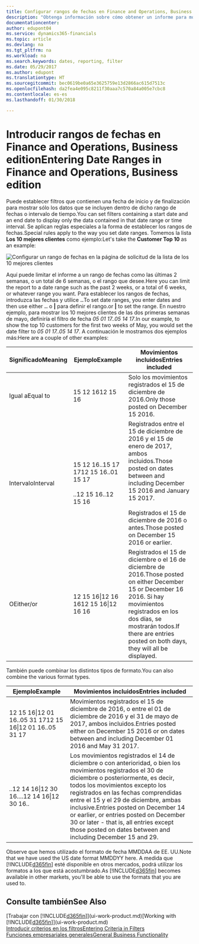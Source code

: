 ```yaml
---
title: Configurar rangos de fechas en Finance and Operations, Business edition | Documentos de Microsoft
description: "Obtenga información sobre cómo obtener un informe para mostrar datos de periodos de tiempo específicos mediante rangos de fechas en Finance and Operations, Business edition."
documentationcenter: 
author: edupont04
ms.service: dynamics365-financials
ms.topic: article
ms.devlang: na
ms.tgt_pltfrm: na
ms.workload: na
ms.search.keywords: dates, reporting, filter
ms.date: 05/29/2017
ms.author: edupont
ms.translationtype: HT
ms.sourcegitcommit: bec0619be0a65e3625759e13d2866ac615d7513c
ms.openlocfilehash: da2fea4e095c8211f30aaa7c570a84a005e7cbc8
ms.contentlocale: es-es
ms.lasthandoff: 01/30/2018

---
```

# <a name="entering-date-ranges-in-finance-and-operations-business-edition"></a><span data-ttu-id="89bb0-103">Introducir rangos de fechas en Finance and Operations, Business edition</span><span class="sxs-lookup"><span data-stu-id="89bb0-103">Entering Date Ranges in Finance and Operations, Business edition</span></span> 
<span data-ttu-id="89bb0-104">Puede establecer filtros que contienen una fecha de inicio y de finalización para mostrar sólo los datos que se incluyen dentro de dicho rango de fechas o intervalo de tiempo.</span><span class="sxs-lookup"><span data-stu-id="89bb0-104">You can set filters containing a start date and an end date to display only the data contained in that date range or time interval.</span></span> <span data-ttu-id="89bb0-105">Se aplican reglas especiales a la forma de establecer los rangos de fechas.</span><span class="sxs-lookup"><span data-stu-id="89bb0-105">Special rules apply to the way you set date ranges.</span></span> <span data-ttu-id="89bb0-106">Tomemos la lista **Los 10 mejores clientes** como ejemplo:</span><span class="sxs-lookup"><span data-stu-id="89bb0-106">Let's take the **Customer Top 10** as an example:</span></span>

![Configurar un rango de fechas en la página de solicitud de la lista de los 10 mejores clientes](./media/ui-enter-date-ranges/customer-top10-list.png)

<span data-ttu-id="89bb0-108">Aquí puede limitar el informe a un rango de fechas como las últimas 2 semanas, o un total de 6 semanas, o el rango que desee.</span><span class="sxs-lookup"><span data-stu-id="89bb0-108">Here you can limit the report to a date range such as the past 2 weeks, or a total of 6 weeks, or whatever range you want.</span></span> <span data-ttu-id="89bb0-109">Para establecer los rangos de fechas, introduzca las fechas y utilice **..**</span><span class="sxs-lookup"><span data-stu-id="89bb0-109">To set date ranges, you enter dates and then use either **..**</span></span> <span data-ttu-id="89bb0-110">o **|** para definir el rango.</span><span class="sxs-lookup"><span data-stu-id="89bb0-110">or **|** to set the range.</span></span> <span data-ttu-id="89bb0-111">En nuestro ejemplo, para mostrar los 10 mejores clientes de las dos primeras semanas de mayo, definiría el filtro de fecha *05 01 17..05 14 17*.</span><span class="sxs-lookup"><span data-stu-id="89bb0-111">In our example, to show the top 10 customers for the first two weeks of May, you would set the date filter to *05 01 17..05 14 17*.</span></span>
<span data-ttu-id="89bb0-112">A continuación le mostramos dos ejemplos más:</span><span class="sxs-lookup"><span data-stu-id="89bb0-112">Here are a couple of other examples:</span></span>

| <span data-ttu-id="89bb0-113">Significado</span><span class="sxs-lookup"><span data-stu-id="89bb0-113">Meaning</span></span> | <span data-ttu-id="89bb0-114">Ejemplo</span><span class="sxs-lookup"><span data-stu-id="89bb0-114">Example</span></span> | <span data-ttu-id="89bb0-115">Movimientos incluidos</span><span class="sxs-lookup"><span data-stu-id="89bb0-115">Entries included</span></span> |
|---|---|---|
|<span data-ttu-id="89bb0-116">Igual a</span><span class="sxs-lookup"><span data-stu-id="89bb0-116">Equal to</span></span>| <span data-ttu-id="89bb0-117">15 12 16</span><span class="sxs-lookup"><span data-stu-id="89bb0-117">12 15 16</span></span> |<span data-ttu-id="89bb0-118">Solo los movimientos registrados el 15 de diciembre de 2016.</span><span class="sxs-lookup"><span data-stu-id="89bb0-118">Only those posted on December 15 2016.</span></span>|
|<span data-ttu-id="89bb0-119">Intervalo</span><span class="sxs-lookup"><span data-stu-id="89bb0-119">Interval</span></span>| <span data-ttu-id="89bb0-120">15 12 16..15 17 17</span><span class="sxs-lookup"><span data-stu-id="89bb0-120">12 15 16..01 15 17</span></span><br /><br /><span data-ttu-id="89bb0-121">..12 15 16</span><span class="sxs-lookup"><span data-stu-id="89bb0-121">..12 15 16</span></span>|<span data-ttu-id="89bb0-122">Registrados entre el 15 de diciembre de 2016 y el 15 de enero de 2017, ambos incluidos.</span><span class="sxs-lookup"><span data-stu-id="89bb0-122">Those posted on dates between and including December 15 2016 and January 15 2017.</span></span><br /><br /><span data-ttu-id="89bb0-123">Registrados el 15 de diciembre de 2016 o antes.</span><span class="sxs-lookup"><span data-stu-id="89bb0-123">Those posted on December 15 2016 or earlier.</span></span>|
|<span data-ttu-id="89bb0-124">O</span><span class="sxs-lookup"><span data-stu-id="89bb0-124">Either/or</span></span>|<span data-ttu-id="89bb0-125">12 15 16&#124;12 16 16</span><span class="sxs-lookup"><span data-stu-id="89bb0-125">12 15 16&#124;12 16 16</span></span>|<span data-ttu-id="89bb0-126">Registrados el 15 de diciembre o el 16 de diciembre de 2016.</span><span class="sxs-lookup"><span data-stu-id="89bb0-126">Those posted on either December 15 or December 16 2016.</span></span> <span data-ttu-id="89bb0-127">Si hay movimientos registrados en los dos días, se mostrarán todos.</span><span class="sxs-lookup"><span data-stu-id="89bb0-127">If there are entries posted on both days, they will all be displayed.</span></span>|

<span data-ttu-id="89bb0-128">También puede combinar los distintos tipos de formato.</span><span class="sxs-lookup"><span data-stu-id="89bb0-128">You can also combine the various format types.</span></span>

| <span data-ttu-id="89bb0-129">Ejemplo</span><span class="sxs-lookup"><span data-stu-id="89bb0-129">Example</span></span> | <span data-ttu-id="89bb0-130">Movimientos incluidos</span><span class="sxs-lookup"><span data-stu-id="89bb0-130">Entries included</span></span> |
|---|---|
|<span data-ttu-id="89bb0-131">12 15 16&#124;12 01 16..05 31 17</span><span class="sxs-lookup"><span data-stu-id="89bb0-131">12 15 16&#124;12 01 16..05 31 17</span></span> | <span data-ttu-id="89bb0-132">Movimientos registrados el 15 de diciembre de 2016, o entre el 01 de diciembre de 2016 y el 31 de mayo de 2017, ambos incluidos.</span><span class="sxs-lookup"><span data-stu-id="89bb0-132">Entries posted either on December 15 2016 or on dates between and including December 01 2016 and May 31 2017.</span></span> |
|<span data-ttu-id="89bb0-133">..12 14 16&#124;12 30 16..</span><span class="sxs-lookup"><span data-stu-id="89bb0-133">..12 14 16&#124;12 30 16..</span></span> | <span data-ttu-id="89bb0-134">Los movimientos registrados el 14 de diciembre o con anterioridad, o bien los movimientos registrados el 30 de diciembre o posteriormente, es decir, todos los movimientos excepto los registrados en las fechas comprendidas entre el 15 y el 29 de diciembre, ambas inclusive.</span><span class="sxs-lookup"><span data-stu-id="89bb0-134">Entries posted on December 14 or earlier, or entries posted on December 30 or later - that is, all entries except those posted on dates between and including December 15 and 29.</span></span> |

<span data-ttu-id="89bb0-135">Observe que hemos utilizado el formato de fecha MMDDAA de EE. UU.</span><span class="sxs-lookup"><span data-stu-id="89bb0-135">Note that we have used the US date format MMDDYY here.</span></span> <span data-ttu-id="89bb0-136">A medida que [!INCLUDE[d365fin](includes/d365fin_md.md)] esté disponible en otros mercados, podrá utilizar los formatos a los que está acostumbrado.</span><span class="sxs-lookup"><span data-stu-id="89bb0-136">As [!INCLUDE[d365fin](includes/d365fin_md.md)] becomes available in other markets, you'll be able to use the formats that you are used to.</span></span>

## <a name="see-also"></a><span data-ttu-id="89bb0-137">Consulte también</span><span class="sxs-lookup"><span data-stu-id="89bb0-137">See Also</span></span>
<span data-ttu-id="89bb0-138">[Trabajar con [!INCLUDE[d365fin](includes/d365fin_long_md.md)]](ui-work-product.md)</span><span class="sxs-lookup"><span data-stu-id="89bb0-138">[Working with [!INCLUDE[d365fin](includes/d365fin_long_md.md)]](ui-work-product.md)</span></span>  
[<span data-ttu-id="89bb0-139">Introducir criterios en los filtros</span><span class="sxs-lookup"><span data-stu-id="89bb0-139">Entering Criteria in Filters </span></span>](ui-enter-criteria-filters.md)  
[<span data-ttu-id="89bb0-140">Funciones empresariales generales</span><span class="sxs-lookup"><span data-stu-id="89bb0-140">General Business Functionality</span></span>](ui-across-business-areas.md)

